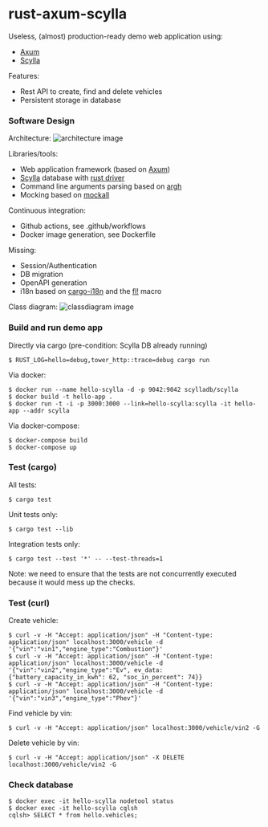# rust-axum-scylla

Useless, (almost) production-ready demo web application using:
- [Axum](https://github.com/tokio-rs/axum)
- [Scylla](https://www.scylladb.com)

Features:
- Rest API to create, find and delete vehicles
- Persistent storage in database


### Software Design

Architecture:
![architecture image](http://www.plantuml.com/plantuml/proxy?cache=no&src=https://raw.github.com/bwalter/rust-axum-scylla/master/doc/architecture.plantuml)

Libraries/tools:
- Web application framework (based on [Axum](https://github.com/tokio-rs/axum))
- [Scylla](https://www.scylladb.com) database with [rust driver](https://github.com/scylladb/scylla-rust-driver)
- Command line arguments parsing based on [argh](https://github.com/google/argh)
- Mocking based on [mockall](https://github.com/asomers/mockall)

Continuous integration:
- Github actions, see .github/workflows
- Docker image generation, see Dockerfile

Missing:
- Session/Authentication
- DB migration
- OpenAPI generation
- i18n based on [cargo-i18n](https://github.com/kellpossible/cargo-i18n) and the [fl!](https://crates.io/crates/i18n-embed-fl) macro

Class diagram:
![classdiagram image](http://www.plantuml.com/plantuml/proxy?cache=no&src=https://raw.github.com/bwalter/rust-axum-scylla/master/doc/classdiagram.plantuml)


### Build and run demo app

Directly via cargo (pre-condition: Scylla DB already running)
```
$ RUST_LOG=hello=debug,tower_http::trace=debug cargo run
```

Via docker:
```
$ docker run --name hello-scylla -d -p 9042:9042 scylladb/scylla
$ docker build -t hello-app .
$ docker run -t -i -p 3000:3000 --link=hello-scylla:scylla -it hello-app --addr scylla
```

Via docker-compose:
```
$ docker-compose build
$ docker-compose up
```

### Test (cargo)

All tests:
```
$ cargo test
```

Unit tests only:
```
$ cargo test --lib
```

Integration tests only:
```
$ cargo test --test '*' -- --test-threads=1
```

Note: we need to ensure that the tests are not concurrently executed because it would mess up the checks.

### Test (curl)

Create vehicle:
```
$ curl -v -H "Accept: application/json" -H "Content-type: application/json" localhost:3000/vehicle -d '{"vin":"vin1","engine_type":"Combustion"}'
$ curl -v -H "Accept: application/json" -H "Content-type: application/json" localhost:3000/vehicle -d '{"vin":"vin2","engine_type":"Ev", ev_data: {"battery_capacity_in_kwh": 62, "soc_in_percent": 74}}
$ curl -v -H "Accept: application/json" -H "Content-type: application/json" localhost:3000/vehicle -d '{"vin":"vin3","engine_type":"Phev"}'
```

Find vehicle by vin:
```
$ curl -v -H "Accept: application/json" localhost:3000/vehicle/vin2 -G
```

Delete vehicle by vin:
```
$ curl -v -H "Accept: application/json" -X DELETE localhost:3000/vehicle/vin2 -G
```

### Check database

```
$ docker exec -it hello-scylla nodetool status
$ docker exec -it hello-scylla cqlsh
cqlsh> SELECT * from hello.vehicles;
```

